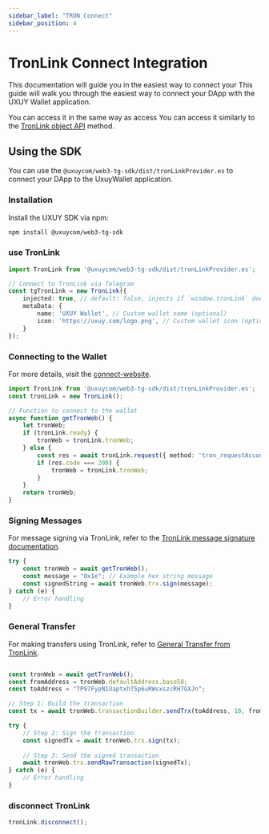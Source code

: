 ```yaml
---
sidebar_label: "TRON Connect"
sidebar_position: 4
---
```

# TronLink Connect Integration

This documentation will guide you in the easiest way to connect your This guide will walk you through the easiest way to connect your DApp with the UXUY Wallet application.


You can access it in the same way as  access
You can access it similarly to the [TronLink object API](https://docs.tronlink.org/dapp/start-developing) method.

## Using the SDK
You can use the `@uxuycom/web3-tg-sdk/dist/tronLinkProvider.es` to connect your DApp to the UxuyWallet application.


### Installation
Install the UXUY SDK via npm:

```bash
npm install @uxuycom/web3-tg-sdk
```
### use TronLink

```ts
import TronLink from '@uxuycom/web3-tg-sdk/dist/tronLinkProvider.es';

// Connect to TronLink via Telegram
const tgTronLink = new TronLink({
    injected: true, // default: false, injects if `window.tronLink` doesn't exist
    metaData: {
        name: 'UXUY Wallet', // Custom wallet name (optional)
        icon: 'https://uxuy.com/logo.png', // Custom wallet icon (optional)
    }
});

```


### Connecting to the Wallet

For more details, visit the [connect-website](https://docs.tronlink.org/tronlink-wallet-extension/request-tronlink-extension/connect-website).

```ts
import TronLink from '@uxuycom/web3-tg-sdk/dist/tronLinkProvider.es';
const tronLink = new TronLink();

// Function to connect to the wallet
async function getTronWeb() {
    let tronWeb;
    if (tronLink.ready) {
        tronWeb = tronLink.tronWeb;
    } else {
        const res = await tronLink.request({ method: 'tron_requestAccounts' });
        if (res.code === 200) {
            tronWeb = tronLink.tronWeb;
        }
    }
    return tronWeb;
}

```

###  Signing Messages

For message signing via  TronLink, refer to the [TronLink message signature documentation](https://docs.tronlink.org/dapp/message-signature).

```ts
try {
    const tronWeb = await getTronWeb();
    const message = "0x1e"; // Example hex string message
    const signedString = await tronWeb.trx.sign(message);
} catch (e) {
    // Error handling
}

```


### General Transfer

For making transfers using TronLink, refer to [General Transfer from TronLink](https://docs.tronlink.org/dapp/general-transfer).

```ts

const tronWeb = await getTronWeb();
const fromAddress = tronWeb.defaultAddress.base58;
const toAddress = "TP97FypN1UaptxhT5p6uRWsxszcRH7GXJn";

// Step 1: Build the transaction
const tx = await tronWeb.transactionBuilder.sendTrx(toAddress, 10, fromAddress);

try {
    // Step 2: Sign the transaction
    const signedTx = await tronWeb.trx.sign(tx);
    
    // Step 3: Send the signed transaction
    await tronWeb.trx.sendRawTransaction(signedTx);
} catch (e) {
    // Error handling
}

```






### disconnect TronLink

```ts
tronLink.disconnect();
```